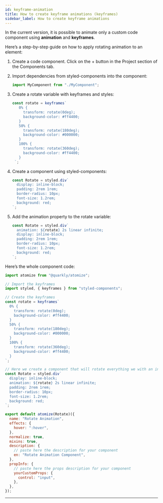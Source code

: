```yaml
---
id: keyframe-animation
title: How to create keyframe animations (keyframes)
sidebar_label: How to create keyframe animations
---
```


In the current version, it is possible to animate only a custom code component using **animation** and **keyframes**.

Here’s a step-by-step guide on how to apply rotating animation to an element:

1. Create a code component. Click on the + button in the Project section of the Components tab.

2. Import dependencies from styled-components into the component:

   ```js
   import MyComponent from "./MyComponent";
   ```

3. Create a rotate variable with keyframes and styles:

   ```js
   const rotate = keyframes`
      0% {
        transform: rotate(0deg);
        background-color: #ff4400;
      }
      50% {
        transform: rotate(180deg);
        background-color: #000000;
      }
      100% {
        transform: rotate(360deg);
        background-color: #ff4400;
      }
    `;
   ```

4. Create a component using styled-components:
   ```js
   const Rotate = styled.div`
     display: inline-block;
     padding: 2rem 1rem;
     border-radius: 10px;
     font-size: 1.2rem;
     background: red;
   `;
   ```
5. Add the animation property to the rotate variable:

   ```js
   const Rotate = styled.div`
     animation: ${rotate} 2s linear infinite;
     display: inline-block;
     padding: 2rem 1rem;
     border-radius: 10px;
     font-size: 1.2rem;
     background: red;
   `;
   ```

Here’s the whole component code:

```js
import atomize from "@quarkly/atomize";

// Import the keyframes
import styled, { keyframes } from "styled-components";

// Create the keyframes
const rotate = keyframes`
  0% {
    transform: rotate(0deg);
    background-color: #ff4400;
  }
  50% {
    transform: rotate(180deg);
    background-color: #000000;
  }
  100% {
    transform: rotate(360deg);
    background-color: #ff4400;
  }
`;

// Here we create a component that will rotate everything we with an interval of 2 seconds
const Rotate = styled.div`
  display: inline-block;
  animation: ${rotate} 2s linear infinite;
  padding: 2rem 1rem;
  border-radius: 10px;
  font-size: 1.2rem;
  background: red;
`;

export default atomize(Rotate)({
  name: "Rotate Animation",
  effects: {
    hover: ":hover",
  },
  normalize: true,
  mixins: true,
  description: {
    // paste here the description for your component
    en: "Rotate Animation Component",
  },
  propInfo: {
    // paste here the props description for your component
    yourCustomProps: {
      control: "input",
    },
  },
});
```

---
